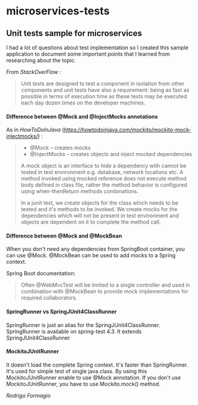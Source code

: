 # microservices-tests
## Unit tests sample for microservices

I had a lot of questions about test implementation so I created this sample application to document some 
important points that I learned from researching about the topic.

From *StackOverFlow* :
> Unit tests are designed to test a component in isolation from other components and unit tests have also 
> a requirement: being as fast as possible in terms of execution time as these tests may be executed each
> day dozen times on the developer machines.


#### Difference between @Mock and @InjectMocks annotations
 As in *HowToDoInJava* (https://howtodoinjava.com/mockito/mockito-mock-injectmocks/) :
> * @Mock – creates mocks
> * @InjectMocks – creates objects and inject mocked dependencies
> 
> A mock object is an interface to hide a dependency with cannot be tested in test environment e.g. database, 
> network locations etc. A method invoked using mocked reference does not execute method body defined in class 
> file, rather the method behavior is configured using when-thenReturn methods combinations.
> 
> In a junit test, we create objects for the class which needs to be tested and it's methods to be invoked. We
> create mocks for the dependencies which will not be present in test environment and objects are dependent on 
> it to complete the method call.
 
#### Difference between @Mock and @MockBean
 
 When you don't need any dependencies from SpringBoot container, you can use @Mock.
 @MockBean can be used to add mocks to a Spring context.
 
 Spring Boot documentation:
 
 > Often @WebMvcTest will be limited to a single controller and used in combination with 
 > @MockBean to provide mock implementations for required collaborators.
 

 #### SpringRunner vs SpringJUnit4ClassRunner
 
 SpringRunner is just an alias for the SpringJUnit4ClassRunner. SpringRunner is available on spring-test 4.3.
 It extends SpringJUnit4ClassRunner

#### MockitoJUnitRunner

It doesn't load the complete Spring context. It's faster  than SpringRunner. It's used for simple test of single java class.
By using this MockitoJUnitRunner enable to use @Mock annotation. If you don't use MockitoJUnitRunner, you have to use Mockito.mock() method.

*Rodrigo Formagio*
